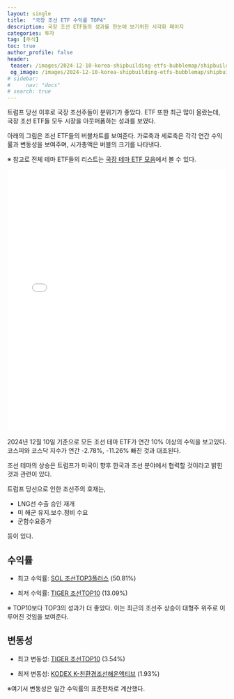 ```yaml
---
layout: single
title:  "국장 조선 ETF 수익률 TOP4"
description: 국장 조선 ETF들의 성과를 한눈에 보기위한 시각화 페이지
categories: 투자
tag: [주식]
toc: true
author_profile: false
header:
 teaser: /images/2024-12-10-korea-shipbuilding-etfs-bubblemap/shipbuilding-etfs-bubble-chart.webp
 og_image: /images/2024-12-10-korea-shipbuilding-etfs-bubblemap/shipbuilding-etfs-bubble-chart.webp
# sidebar:
#     nav: "docs"
# search: true
---
```

트럼프 당선 이후로 국장 조선주들이 분위기가 좋았다. ETF 또한 최근 많이 올랐는데, 국장 조선 ETF들 모두 시장을 아웃퍼폼하는 성과를 보였다.

아래의 그림은 조선 ETF들의 버블차트를 보여준다. 가로축과 세로축은 각각 연간 수익률과 변동성을 보여주며, 시가총액은 버블의 크기를 나타낸다. 

※ 참고로 전체 테마 ETF들의 리스트는 [국장 테마 ETF 모음](http://localhost:4000/%ED%88%AC%EC%9E%90/korea-theme-etfs/)에서 볼 수 있다.

<iframe src="/images/2024-12-10-korea-shipbuilding-etfs-bubblemap/shipbuilding-etfs-bubble-chart.html" width="100%" height="600" frameborder="0"></iframe>

2024년 12월 10일 기준으로 모든 조선 테마 ETF가 연간 10% 이상의 수익을 보고있다. 코스피와 코스닥 지수가 연간 -2.78%, -11.26% 빠진 것과 대조된다.

조선 테마의 상승은 트럼프가 미국이 향후 한국과 조선 분야에서 협력할 것이라고 밝힌 것과 관련이 있다. 

트럼프 당선으로 인한 조선주의 호재는, 
- LNG선 수출 승인 재개
- 미 해군 유지.보수.정비 수요
- 군함수요증가

등이 있다.

## 수익률
- 최고 수익률: [SOL 조선TOP3플러스](https://m.stock.naver.com/domestic/stock/466920/total) (50.81%)

- 최저 수익률: [TIGER 조선TOP10](https://m.stock.naver.com/domestic/stock/494670/total) (13.09%)

※ TOP10보다 TOP3의 성과가 더 좋았다. 이는 최근의 조선주 상승이 대형주 위주로 이루어진 것임을 보여준다.

## 변동성
- 최고 변동성: [TIGER 조선TOP10](https://m.stock.naver.com/domestic/stock/494670/total) (3.54%)

- 최저 변동성: [KODEX K-친환경조선해운액티브](https://m.stock.naver.com/domestic/stock/445150/total) (1.93%)

※여기서 변동성은 일간 수익률의 표준편차로 계산했다.
